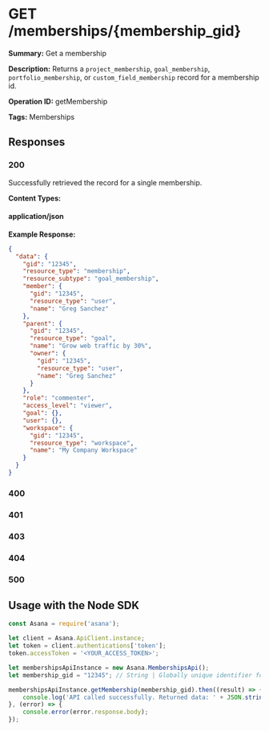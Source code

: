 # GET /memberships/{membership_gid}

**Summary:** Get a membership

**Description:** Returns a `project_membership`, `goal_membership`, `portfolio_membership`, or `custom_field_membership` record for a membership id.

**Operation ID:** getMembership

**Tags:** Memberships

## Responses

### 200

Successfully retrieved the record for a single membership.

**Content Types:**

#### application/json

**Example Response:**

```json
{
  "data": {
    "gid": "12345",
    "resource_type": "membership",
    "resource_subtype": "goal_membership",
    "member": {
      "gid": "12345",
      "resource_type": "user",
      "name": "Greg Sanchez"
    },
    "parent": {
      "gid": "12345",
      "resource_type": "goal",
      "name": "Grow web traffic by 30%",
      "owner": {
        "gid": "12345",
        "resource_type": "user",
        "name": "Greg Sanchez"
      }
    },
    "role": "commenter",
    "access_level": "viewer",
    "goal": {},
    "user": {},
    "workspace": {
      "gid": "12345",
      "resource_type": "workspace",
      "name": "My Company Workspace"
    }
  }
}
```

### 400
<reference>

### 401
<reference>

### 403
<reference>

### 404
<reference>

### 500
<reference>

## Usage with the Node SDK

```javascript
const Asana = require('asana');

let client = Asana.ApiClient.instance;
let token = client.authentications['token'];
token.accessToken = '<YOUR_ACCESS_TOKEN>';

let membershipsApiInstance = new Asana.MembershipsApi();
let membership_gid = "12345"; // String | Globally unique identifier for the membership.

membershipsApiInstance.getMembership(membership_gid).then((result) => {
    console.log('API called successfully. Returned data: ' + JSON.stringify(result.data, null, 2));
}, (error) => {
    console.error(error.response.body);
});

```